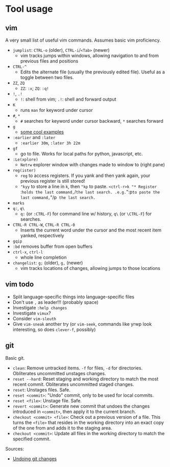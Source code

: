 Tool usage
=========

vim
---

A very small list of useful vim commands. Assumes basic vim proficiency.

* `jumplist`: `CTRL-o` (older), `CTRL-i`/`<Tab>` (newer)
    * vim tracks jumps within windows, allowing navigation to and from previous files and positions
* `CTRL-^`
    * Edits the alternate file (usually the previously edited file). Useful as a toggle between two files.
* `ZZ`, `ZQ`
    * `ZZ`: `:x`; `ZQ`: `:q!`
* `!`, `.!`
    * `!`: shell from vim; `.!`: shell and forward output
* `K`
    * runs `man` for keyword under cursor
* `#`, `*`
    * `#` searches for keyword under cursor backward, `*` searches forward
* `g`
    * [some cool examples](http://vim.wikia.com/wiki/Power_of_g)
* `:earlier` and `:later`
    * `:earlier 30m`, `:later 3h 22m`
* `gf`
    * go to file. Works for local paths for python, javascript, etc.
* `:Le(xplore)`
    * `Netrw` explorer window with changes made to window to (right pane)
* `reg(ister)`
    * `reg` to access registers. If you yank and then yank again, your previous register is still stored!
    * `"kyy` to store a line in `k`, then `"kp` to paste. `<ctrl-r>k
    "* Register `:` holds the last command, `/` the last search. .e.g. `":p` to paste the last command, `"/p` the last search.`
* `marks`
* `q:`, `q\`
    * `q:` (or `:CTRL-F`) for command line w/ history, `q\` (or `\CTRL-F`) for searches.
* `CTRL-R CTRL-W`, `CTRL-R CTRL-0`
    * Inserts the current word under the cursor and the most recent item yanked, respectively
* `gqip`
* `:bd` removes buffer from open buffers
* `ctrl-x`, `ctrl-l`
    * whole line completion
* `changelist`: `g;` (older), `g,` (newer)
    * vim tracks locations of changes, allowing jumps to those locations


vim todo
--------

* Split language-specific things into language-specific files
* Don't use `,` as leader!!! (probably space)
* Investigate `:help changes`
* Investigate `vimux`?
* Consider `vim-sleuth`
* Give `vim-sneak` another try (or `vim-seek`, commands like yrwp look
  interesting, so does `clever-f`, possibly)


git
---

Basic git.

* `clean`: Remove untracked items. `-f` for files, `-d` for directories. Obliterates uncommitted unstages changes.
* `reset --hard`: Reset staging and working directory to match the most recent commit. Obliterates uncommitted staged changes.
* `reset`: Unstages files. Safe.
* `reset <commit>`: "Undo" commit, only to be used for local commits.
* `reset <file>`: Unstage file. Safe.
* `revert <commit>`: Generate new commit that undoes the changes introduced in `<commit>`, then apply it to the current branch.
* `checkout <commit> <file>`: Check out a previous version of a file. This turns the `<file>` that resides in the working directory into an exact copy of the one from <commit> and adds it to the staging area.
* `checkout <commit>`: Update all files in the working directory to match the specified commit.

Sources:
* [Undoing git changes](https://www.atlassian.com/git/tutorials/undoing-changes)
